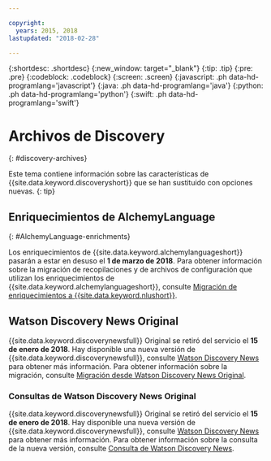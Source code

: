 ```yaml
---

copyright:
  years: 2015, 2018
lastupdated: "2018-02-28"

---
```


{:shortdesc: .shortdesc}
{:new_window: target="_blank"}
{:tip: .tip}
{:pre: .pre}
{:codeblock: .codeblock}
{:screen: .screen}
{:javascript: .ph data-hd-programlang='javascript'}
{:java: .ph data-hd-programlang='java'}
{:python: .ph data-hd-programlang='python'}
{:swift: .ph data-hd-programlang='swift'}

# Archivos de Discovery
{: #discovery-archives}

Este tema contiene información sobre las características de {{site.data.keyword.discoveryshort}} que se han sustituido con opciones nuevas.
{: tip}

## Enriquecimientos de AlchemyLanguage
{: #AlchemyLanguage-enrichments}

Los enriquecimientos de {{site.data.keyword.alchemylanguageshort}} pasarán a estar en desuso el **1 de marzo de 2018**. Para obtener información sobre la migración de recopilaciones y de archivos de configuración que utilizan los enriquecimientos de {{site.data.keyword.alchemylanguageshort}}, consulte [Migración de enriquecimientos a {{site.data.keyword.nlushort}}](/docs/services/discovery/migrate-nlu.html).

## Watson Discovery News Original

{{site.data.keyword.discoverynewsfull}} Original se retiró del servicio el **15 de enero de 2018**. Hay disponible una nueva versión de {{site.data.keyword.discoverynewsfull}}, consulte [Watson Discovery News](watson-discovery-news.html) para obtener más información.
Para obtener información sobre la migración, consulte [Migración desde Watson Discovery News Original](/docs/services/discovery/migrate-bwdn.html).

### Consultas de Watson Discovery News Original

{{site.data.keyword.discoverynewsfull}} Original se retiró del servicio el **15 de enero de 2018**. Hay disponible una nueva versión de {{site.data.keyword.discoverynewsfull}}, consulte [Watson Discovery News](/docs/services/discovery/watson-discovery-news.html) para obtener más información. Para obtener información sobre la consulta de la nueva versión, consulte [Consulta de Watson Discovery News](/docs/services/discovery/using.html#querying-news).

